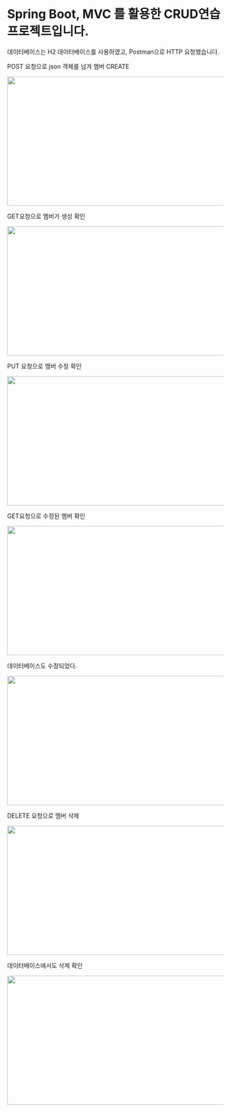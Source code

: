 # Spring Boot, MVC 를 활용한 CRUD연습 프로젝트입니다.
데이터베이스는 H2 데이터베이스를 사용하였고, Postman으로 HTTP 요청했습니다.


POST 요청으로 json 객체를 넘겨 멤버 CREATE

<img src="https://velog.velcdn.com/images/park_youngho/post/e202f96a-bcda-41d3-afac-8225399d2fd6/image.png"  width="600" height="300"/>


GET요청으로 멤버가 생성 확인

<img src="https://velog.velcdn.com/images/park_youngho/post/45e4d78f-7c7d-4ad9-8aeb-1dc6d91e649b/image.png"  width="600" height="300"/>


PUT 요청으로 멤버 수정 확인

<img src="https://velog.velcdn.com/images/park_youngho/post/dd6f2016-56c9-4962-a72c-523da27ed28b/image.png"  width="600" height="300"/>


GET요청으로 수정된 멤버 확인

<img src="https://velog.velcdn.com/images/park_youngho/post/ebb9cf12-9778-4880-b09d-da569482a554/image.png"  width="600" height="300"/>

데이터베이스도 수정되었다.

<img src="https://velog.velcdn.com/images/park_youngho/post/4c6d14cf-b3b2-405f-ba86-70a545295019/image.png"  width="600" height="300"/>

DELETE 요청으로 멤버 삭제

<img src="https://velog.velcdn.com/images/park_youngho/post/eda0d315-9afa-40d5-9b90-3ec31897b995/image.png"  width="600" height="300"/>

데이터베이스에서도 삭제 확인

<img src="https://velog.velcdn.com/images/park_youngho/post/d83a762c-c017-415d-b805-e21f7501f921/image.png"  width="600" height="300"/>

